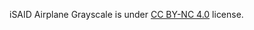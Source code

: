 iSAID Airplane Grayscale is under [CC BY-NC 4.0](https://creativecommons.org/licenses/by-nc/4.0/legalcode) license.